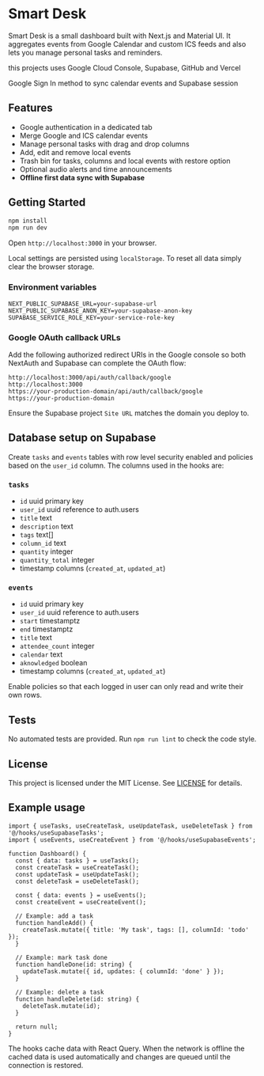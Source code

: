 # Smart Desk

Smart Desk is a small dashboard built with Next.js and Material UI. It aggregates events from Google Calendar and custom ICS feeds and also lets you manage personal tasks and reminders.

this projects uses Google Cloud Console, Supabase, GitHub and Vercel

Google Sign In method to sync calendar events and Supabase session

## Features

- Google authentication in a dedicated tab
- Merge Google and ICS calendar events
- Manage personal tasks with drag and drop columns
- Add, edit and remove local events
- Trash bin for tasks, columns and local events with restore option
- Optional audio alerts and time announcements
- **Offline first data sync with Supabase**

## Getting Started

```bash
npm install
npm run dev
```

Open `http://localhost:3000` in your browser.

Local settings are persisted using `localStorage`. To reset all data simply clear the browser storage.

### Environment variables

```
NEXT_PUBLIC_SUPABASE_URL=your-supabase-url
NEXT_PUBLIC_SUPABASE_ANON_KEY=your-supabase-anon-key
SUPABASE_SERVICE_ROLE_KEY=your-service-role-key
```

### Google OAuth callback URLs

Add the following authorized redirect URIs in the Google console so both
NextAuth and Supabase can complete the OAuth flow:

```
http://localhost:3000/api/auth/callback/google
http://localhost:3000
https://your-production-domain/api/auth/callback/google
https://your-production-domain
```

Ensure the Supabase project `Site URL` matches the domain you deploy to.

## Database setup on Supabase

Create `tasks` and `events` tables with row level security enabled and policies based on the `user_id` column. The columns used in the hooks are:

### `tasks`

- `id` uuid primary key
- `user_id` uuid reference to auth.users
- `title` text
- `description` text
- `tags` text[]
- `column_id` text
- `quantity` integer
- `quantity_total` integer
- timestamp columns (`created_at`, `updated_at`)

### `events`

- `id` uuid primary key
- `user_id` uuid reference to auth.users
- `start` timestamptz
- `end` timestamptz
- `title` text
- `attendee_count` integer
- `calendar` text
- `aknowledged` boolean
- timestamp columns (`created_at`, `updated_at`)

Enable policies so that each logged in user can only read and write their own rows.

## Tests

No automated tests are provided. Run `npm run lint` to check the code style.

## License

This project is licensed under the MIT License. See [LICENSE](LICENSE) for details.

## Example usage

```tsx
import { useTasks, useCreateTask, useUpdateTask, useDeleteTask } from '@/hooks/useSupabaseTasks';
import { useEvents, useCreateEvent } from '@/hooks/useSupabaseEvents';

function Dashboard() {
  const { data: tasks } = useTasks();
  const createTask = useCreateTask();
  const updateTask = useUpdateTask();
  const deleteTask = useDeleteTask();

  const { data: events } = useEvents();
  const createEvent = useCreateEvent();

  // Example: add a task
  function handleAdd() {
    createTask.mutate({ title: 'My task', tags: [], columnId: 'todo' });
  }

  // Example: mark task done
  function handleDone(id: string) {
    updateTask.mutate({ id, updates: { columnId: 'done' } });
  }

  // Example: delete a task
  function handleDelete(id: string) {
    deleteTask.mutate(id);
  }

  return null;
}
```

The hooks cache data with React Query. When the network is offline the cached data is used automatically and changes are queued until the connection is restored.
